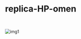 # replica-HP-omen
<br>

![img1](https://github.com/user-attachments/assets/eda802d5-b6eb-4c45-bd6d-351f615a191d)

